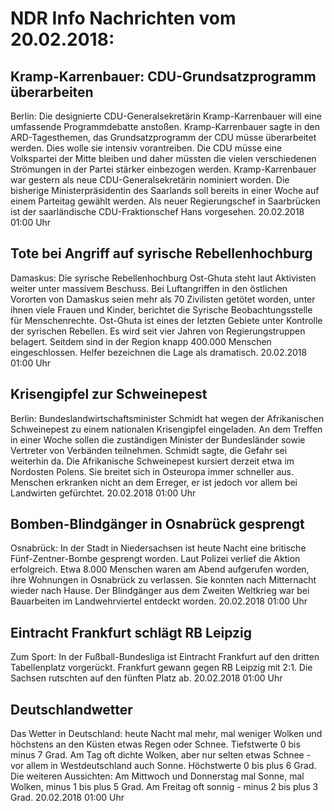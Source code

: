 # NDR Info Nachrichten vom 20.02.2018:


## Kramp-Karrenbauer: CDU-Grundsatzprogramm überarbeiten
Berlin:	Die designierte CDU-Generalsekretärin Kramp-Karrenbauer will eine umfassende Programmdebatte anstoßen. Kramp-Karrenbauer sagte in den ARD-Tagesthemen, das Grundsatzprogramm der CDU müsse überarbeitet werden. Dies wolle sie intensiv vorantreiben. Die CDU müsse eine Volkspartei der Mitte bleiben und daher müssten die vielen verschiedenen Strömungen in der Partei stärker einbezogen werden. Kramp-Karrenbauer war gestern als neue CDU-Generalsekretärin nominiert worden. Die bisherige Ministerpräsidentin des Saarlands soll bereits in einer Woche auf einem Parteitag gewählt werden. Als neuer Regierungschef in Saarbrücken ist der saarländische CDU-Fraktionschef Hans vorgesehen. 20.02.2018 01:00 Uhr 

## Tote bei Angriff auf syrische Rebellenhochburg
Damaskus: Die syrische Rebellenhochburg Ost-Ghuta steht laut Aktivisten weiter unter massivem Beschuss. Bei Luftangriffen in den östlichen Vororten von Damaskus seien mehr als 70 Zivilisten getötet worden, unter ihnen viele Frauen und Kinder, berichtet die Syrische Beobachtungsstelle für Menschenrechte. Ost-Ghuta ist eines der letzten Gebiete unter Kontrolle der syrischen Rebellen. Es wird seit vier Jahren von Regierungstruppen belagert. Seitdem sind in der Region knapp 400.000 Menschen eingeschlossen. Helfer bezeichnen die Lage als dramatisch. 20.02.2018 01:00 Uhr 

## Krisengipfel zur Schweinepest
Berlin:  	Bundeslandwirtschaftsminister Schmidt hat wegen der Afrikanischen Schweinepest zu einem nationalen Krisengipfel eingeladen. An dem Treffen in einer Woche sollen die zuständigen Minister der Bundesländer sowie Vertreter von Verbänden teilnehmen. Schmidt sagte, die Gefahr sei weiterhin da. Die Afrikanische Schweinepest kursiert derzeit etwa im Nordosten Polens. Sie breitet sich in Osteuropa immer schneller aus. Menschen erkranken nicht an dem Erreger, er ist jedoch vor allem bei Landwirten gefürchtet. 20.02.2018 01:00 Uhr 

## Bomben-Blindgänger in Osnabrück gesprengt
Osnabrück: In der Stadt in Niedersachsen ist heute Nacht eine britische Fünf-Zentner-Bombe gesprengt worden. Laut Polizei verlief die Aktion erfolgreich. Etwa 8.000 Menschen waren am Abend aufgerufen worden, ihre Wohnungen in Osnabrück zu verlassen. Sie konnten nach Mitternacht wieder nach Hause. Der Blindgänger aus dem Zweiten Weltkrieg war bei Bauarbeiten im Landwehrviertel entdeckt worden. 20.02.2018 01:00 Uhr 

## Eintracht Frankfurt schlägt RB Leipzig
Zum Sport: In der Fußball-Bundesliga ist Eintracht Frankfurt auf den dritten Tabellenplatz vorgerückt. Frankfurt gewann gegen RB Leipzig mit 2:1. Die Sachsen rutschten auf den fünften Platz ab. 20.02.2018 01:00 Uhr 

## Deutschlandwetter
Das Wetter in Deutschland:
heute Nacht mal mehr, mal weniger Wolken und höchstens an den Küsten etwas Regen oder Schnee. Tiefstwerte 0 bis minus 7 Grad. Am Tag oft dichte Wolken, aber nur selten etwas Schnee - vor allem in Westdeutschland auch Sonne. Höchstwerte 0 bis plus 6 Grad. Die weiteren Aussichten: Am Mittwoch und Donnerstag mal Sonne, mal Wolken, minus 1 bis plus 5 Grad. Am Freitag oft sonnig - minus 2 bis plus 3 Grad. 20.02.2018 01:00 Uhr 
